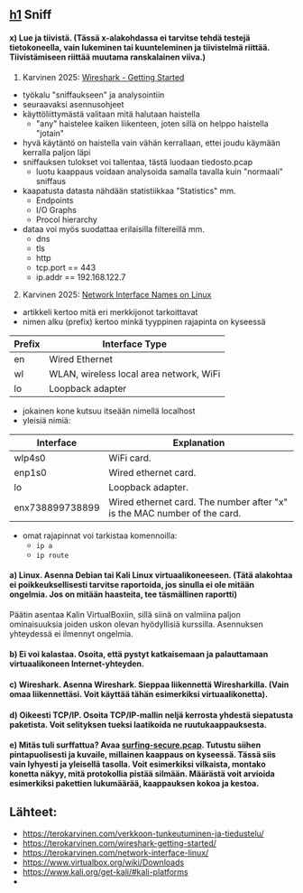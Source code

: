 ## [h1](https://terokarvinen.com/verkkoon-tunkeutuminen-ja-tiedustelu/#:~:text=Page%20Using%20Github-,h1,-Sniff) Sniff


#### x) Lue ja tiivistä. (Tässä x-alakohdassa ei tarvitse tehdä testejä tietokoneella, vain lukeminen tai kuunteleminen ja tiivistelmä riittää. Tiivistämiseen riittää muutama ranskalainen viiva.)

1. Karvinen 2025: [Wireshark - Getting Started](https://terokarvinen.com/wireshark-getting-started/)
- työkalu "sniffaukseen" ja analysointiin
- seuraavaksi asennusohjeet
- käyttöliittymästä valitaan mitä halutaan haistella
  - "any" haistelee kaiken liikenteen, joten sillä on helppo haistella "jotain"
- hyvä käytäntö on haistella vain vähän kerrallaan, ettei joudu käymään kerralla paljon läpi
- sniffauksen tulokset voi tallentaa, tästä luodaan tiedosto.pcap
  - luotu kaappaus voidaan analysoida samalla tavalla kuin "normaali" sniffaus
- kaapatusta datasta nähdään statistiikkaa "Statistics" mm.
  - Endpoints
  - I/O Graphs
  - Procol hierarchy
- dataa voi myös suodattaa erilaisilla filtereillä mm.
  - dns
  - tls
  - http
  - tcp.port == 443
  - ip.addr == 192.168.122.7


2. Karvinen 2025: [Network Interface Names on Linux](https://terokarvinen.com/network-interface-linux/)
- artikkeli kertoo mitä eri merkkijonot tarkoittavat
- nimen alku (prefix) kertoo minkä tyyppinen rajapinta on kyseessä

| Prefix | Interface Type                            |
|--------|-------------------------------------------|
| en     | Wired Ethernet                            |
| wl     | WLAN, wireless local area network, WiFi   |
| lo     | Loopback adapter                          |

- jokainen kone kutsuu itseään nimellä localhost
- yleisiä nimiä:

| Interface       | Explanation                                                              |
|-----------------|--------------------------------------------------------------------------|
| wlp4s0          | WiFi card.                                                               |
| enp1s0          | Wired ethernet card.                                                     |
| lo              | Loopback adapter.                                                        |
| enx738899738899 | Wired ethernet card. The number after "x" is the MAC number of the card. |

- omat rajapinnat voi tarkistaa komennoilla:
  - `ip a`
  - `ip route`



#### a) Linux. Asenna Debian tai Kali Linux virtuaalikoneeseen. (Tätä alakohtaa ei poikkeuksellisesti tarvitse raportoida, jos sinulla ei ole mitään ongelmia. Jos on mitään haasteita, tee täsmällinen raportti)

Päätin asentaa Kalin VirtualBoxiin, sillä siinä on valmiina paljon ominaisuuksia joiden uskon olevan hyödyllisiä kurssilla. Asennuksen yhteydessä ei ilmennyt ongelmia.



#### b) Ei voi kalastaa. Osoita, että pystyt katkaisemaan ja palauttamaan virtuaalikoneen Internet-yhteyden.




#### c) Wireshark. Asenna Wireshark. Sieppaa liikennettä Wiresharkilla. (Vain omaa liikennettäsi. Voit käyttää tähän esimerkiksi virtuaalikonetta).




#### d) Oikeesti TCP/IP. Osoita TCP/IP-mallin neljä kerrosta yhdestä siepatusta paketista. Voit selityksen tueksi laatikoida ne ruutukaappauksesta.




#### e) Mitäs tuli surffattua? Avaa [surfing-secure.pcap](https://terokarvinen.com/verkkoon-tunkeutuminen-ja-tiedustelu/surfing-secure.pcap). Tutustu siihen pintapuolisesti ja kuvaile, millainen kaappaus on kyseessä. Tässä siis vain lyhyesti ja yleisellä tasolla. Voit esimerkiksi vilkaista, montako konetta näkyy, mitä protokollia pistää silmään. Määrästä voit arvioida esimerkiksi pakettien lukumäärää, kaappauksen kokoa ja kestoa.




## Lähteet:

- https://terokarvinen.com/verkkoon-tunkeutuminen-ja-tiedustelu/
- https://terokarvinen.com/wireshark-getting-started/
- https://terokarvinen.com/network-interface-linux/
- https://www.virtualbox.org/wiki/Downloads
- https://www.kali.org/get-kali/#kali-platforms
- 
